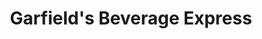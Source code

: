 ---
title: "Garfield's Beverage Express"
url: /chicago/garfields-beverage-express/
shop: alcohol
---